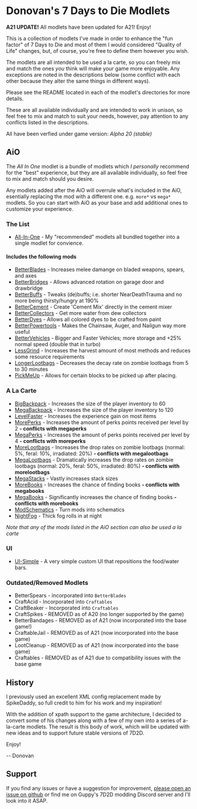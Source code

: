 # Donovan's 7 Days to Die Modlets

**A21 UPDATE!** All modlets have been updated for A21! Enjoy!

This is a collection of modlets I've made in order to enhance the "fun factor" of 7 Days to Die and most of them I would considered "Quality of Life" changes, but, of course, you're free to define them however you wish.

The modlets are all intended to be used a la carte, so you can freely mix and match the ones _you_ think will make your game more enjoyable. Any exceptions are noted in the descriptions below (some conflict with each other because they alter the same things in different ways).

Please see the README located in each of the modlet's directories for more details.

These are all available individually and are intended to work in unison, so feel free to mix and match to suit your needs, however, pay attention to any conflicts listed in the descriptions.

All have been verfied under game version: _Alpha 20 (stable)_

## AiO

The _All In One_ modlet is a bundle of modlets which _I personally_ recommend for the "best" experience, but they are all available individually, so feel free to mix and match should you desire.

Any modlets added after the AiO will overrule what's included in the AiO, esentially replacing the mod with a different one. e.g. `more*` vs `mega*` modlets. So you can start with AiO as your base and add additional ones to customize your experience.

### The List

- [All-In-One](donovan-aio) - My "recommended" modlets all bundled together into a single modlet for convience.

#### Includes the following mods

- [BetterBlades](donovan-betterblades) - Increases melee damange on bladed weapons, spears, and axes
- [BetterBridges](donovan-betterbridges) - Allows advanced rotation on garage door and drawbridge
- [BetterBuffs](donovan-betterbuffs) - Tweaks (de)buffs; i.e. shorter NearDeathTrauma and no more being thirsty/hungry at 190%
- [BetterCement](donovan-bettercement) - Create 'Cement Mix' directly in the cement mixer
- [BetterCollectors](donovan-bettercollectors) - Get more water from dew collectors
- [BetterDyes](donovan-betterdyes) - Allows all colored dyes to be crafted from paint
- [BetterPowertools](donovan-betterpowertools) - Makes the Chainsaw, Auger, and Nailgun way more useful
- [BetterVehicles](donovan-bettervehicles) - Bigger and Faster Vehicles; more storage and +25% normal speed (double that in turbo)
- [LessGrind](donovan-lessgrind) - Increases the harvest amount of most methods and reduces some resource requirements
- [LongerLootbags](donovan-longerlootbags) - Decreases the decay rate on zombie lootbags from 5 to 30 minutes
- [PickMeUp](donovan-pickmeup) - Allows for certain blocks to be picked up after placing.

### A La Carte

- [BigBackpack](donovan-megabackpack) - Increases the size of the player inventory to 60
- [MegaBackpack](donovan-megabackpack) - Increases the size of the player inventory to 120
- [LevelFaster](donovan-levelfaster) - Increases the experience gain on most items
- [MorePerks](donovan-moreperks) - Increases the amount of perks points received per level by 2 **- conflicts with megaperks**
- [MegaPerks](donovan-megaperks) - Increases the amount of perks points received per level by 4 **- conflicts with moreperks**
- [MoreLootbags](donovan-morelootbags) - Increases the drop rates on zombie lootbags (normal: 5%, feral: 10%, irradiated: 20%) **- conflicts with megalootbags**
- [MegaLootbags](donovan-megalootbags) - Dramatically increases the drop rates on zombie lootbags (normal: 20%, feral: 50%, irradiated: 80%) **- conflicts with morelootbags**
- [MegaStacks](donovan-megastacks) - Vastly increases stack sizes
- [MoreBooks](donovan-morebooks) - Increases the chance of finding books  **- conflicts with megabooks**
- [MegaBooks](donovan-megabooks) - Significantly increases the chance of finding books  **- conflicts with morebooks**
- [ModSchematics](donovan-modschematics) - Turn mods into schematics
- [NightFog](donovan-nightfog) - Thick fog rolls in at night

_Note that any of the mods listed in the AiO section can also be used a la carte_

### UI

- [UI-Simple](donovan-ui-simple) - A very simple custom UI that repositions the food/water bars.

### Outdated/Removed Modlets

- BetterSpears - incorporated into `BetterBlades`
- CraftAcid - Incorporated into `Craftables`
- CraftBeaker - Incorporated into `Craftables`
- CraftSpikes - REMOVED as of A20 (no longer supported by the game)
- BetterBandages - REMOVED as of A21 (now incorporated into the base game!)
- CraftableJail - REMOVED as of A21 (now incorporated into the base game)
- LootCleanup - REMOVED as of A21 (now incorporated into the base game)
- Craftables - REMOVED as of A21 due to compatibility issues with the base game

## History

I previously used an excellent XML config replacement made by SpikeDaddy, so full credit to him for his work and my inspiration!

With the addition of xpath support to the game architecture, I decided to convert some of his changes along with a few of my own into a series of a-la-carte modlets. The result is this body of work, which will be updated with new ideas and to support future stable versions of 7D2D.

Enjoy!

-- Donovan

## Support

If you find any issues or have a suggestion for improvement, [please open an issue on github](https://github.com/DonovanMods/donovan-7d2d-modlets/issues) or find me on Guppy's 7D2D modding Discord server and I'll look into it ASAP.
